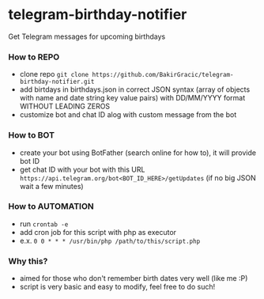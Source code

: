 # telegram-birthday-notifier

Get Telegram messages for upcoming birthdays

### How to REPO
- clone repo `git clone https://github.com/BakirGracic/telegram-birthday-notifier.git`
- add birtdays in birthdays.json in correct JSON syntax (array of objects with name and date string key value pairs) with DD/MM/YYYY format WITHOUT LEADING ZEROS
- customize bot and chat ID alog with custom message from the bot

### How to BOT
- create your bot using BotFather (search online for how to), it will provide bot ID
- get chat ID with your bot with this URL `https://api.telegram.org/bot<BOT_ID_HERE>/getUpdates` (if no big JSON wait a few minutes)

### How to AUTOMATION
- run `crontab -e`
- add cron job for this script with php as executor
- e.x. `0 0 * * * /usr/bin/php /path/to/this/script.php`

### Why this?
- aimed for those who don't remember birth dates very well (like me :P)
- script is very basic and easy to modify, feel free to do such!
